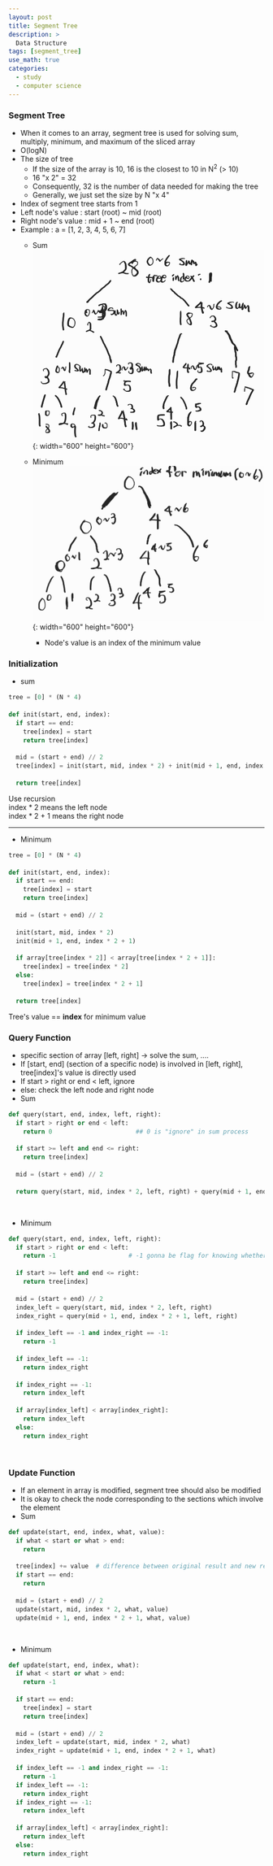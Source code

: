 ```yaml
---
layout: post
title: Segment Tree
description: >
  Data Structure
tags: [segment_tree]
use_math: true
categories:
  - study
  - computer science
---
```

### Segment Tree
* When it comes to an array, segment tree is used for solving sum, multiply, minimum, and maximum of the sliced array
* O(logN)
* The size of tree
  * If the size of the array is 10, 16 is the closest to 10 in N<sup>2</sup> (> 10)
  * 16 "x 2" = 32
  * Consequently, 32 is the number of data needed for making the tree
  * Generally, we just set the size by N "x 4"
* Index of segment tree starts from 1
* Left node's value : start (root) ~ mid (root)
* Right node's value : mid + 1 ~ end (root)
* Example : a = [1, 2, 3, 4, 5, 6, 7]
  * Sum
  ![그림1](https://github.com/hyun-jin891/hyun-jin891.github.io/blob/master/assets/img/142.PNG?raw=true){: width="600" height="600"}<br>

  * Minimum
  ![그림2](https://github.com/hyun-jin891/hyun-jin891.github.io/blob/master/assets/img/143.PNG?raw=true){: width="600" height="600"}<br>

    * Node's value is an index of the minimum value

### Initialization
* sum<br>

~~~python
tree = [0] * (N * 4)

def init(start, end, index):
  if start == end:
    tree[index] = start
    return tree[index]

  mid = (start + end) // 2
  tree[index] = init(start, mid, index * 2) + init(mid + 1, end, index * 2 + 1)

  return tree[index]
~~~

Use recursion<br>
index * 2 means the left node<br>
index * 2 + 1 means the right node<br>

-------------------

* Minimum<br>

~~~python
tree = [0] * (N * 4)

def init(start, end, index):
  if start == end:
    tree[index] = start
    return tree[index]

  mid = (start + end) // 2

  init(start, mid, index * 2)
  init(mid + 1, end, index * 2 + 1)

  if array[tree[index * 2]] < array[tree[index * 2 + 1]]:
    tree[index] = tree[index * 2]
  else:
    tree[index] = tree[index * 2 + 1]

  return tree[index]
~~~

Tree's value == **index** for minimum value<br>


### Query Function
* specific section of array [left, right] → solve the sum, ....
* If [start, end] (section of a specific node) is involved in [left, right], tree[index]'s value is directly used
* If start > right or end < left, ignore
* else: check the left node and right node
* Sum<br>

~~~python
def query(start, end, index, left, right):
  if start > right or end < left:
    return 0                       ## 0 is "ignore" in sum process

  if start >= left and end <= right:
    return tree[index]

  mid = (start + end) // 2

  return query(start, mid, index * 2, left, right) + query(mid + 1, end, index * 2 + 1, left, right)
~~~

<br>

* Minimum<br>

~~~python
def query(start, end, index, left, right):
  if start > right or end < left:
    return -1                    # -1 gonna be flag for knowing whether it is "ignore" or not

  if start >= left and end <= right:
    return tree[index]

  mid = (start + end) // 2
  index_left = query(start, mid, index * 2, left, right)
  index_right = query(mid + 1, end, index * 2 + 1, left, right)

  if index_left == -1 and index_right == -1:
    return -1

  if index_left == -1:
    return index_right

  if index_right == -1:
    return index_left

  if array[index_left] < array[index_right]:
    return index_left
  else:
    return index_right
~~~

<br>

### Update Function
* If an element in array is modified, segment tree should also be modified
* It is okay to check the node corresponding to the sections which involve the element
* Sum<br>

~~~python
def update(start, end, index, what, value):
  if what < start or what > end:
    return

  tree[index] += value  # difference between original result and new result
  if start == end:
    return

  mid = (start + end) // 2
  update(start, mid, index * 2, what, value)
  update(mid + 1, end, index * 2 + 1, what, value)

~~~

<br>

* Minimum<br>

~~~python
def update(start, end, index, what):
  if what < start or what > end:
    return -1

  if start == end:
    tree[index] = start
    return tree[index]

  mid = (start + end) // 2
  index_left = update(start, mid, index * 2, what)
  index_right = update(mid + 1, end, index * 2 + 1, what)

  if index_left == -1 and index_right == -1:
    return -1
  if index_left == -1:
    return index_right
  if index_right == -1:
    return index_left

  if array[index_left] < array[index_right]:
    return index_left
  else:
    return index_right

~~~
